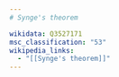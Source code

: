 ```yaml
---
# Synge's theorem

wikidata: Q3527171
msc_classification: "53"
wikipedia_links:
  - "[[Synge's theorem]]"
---
```


